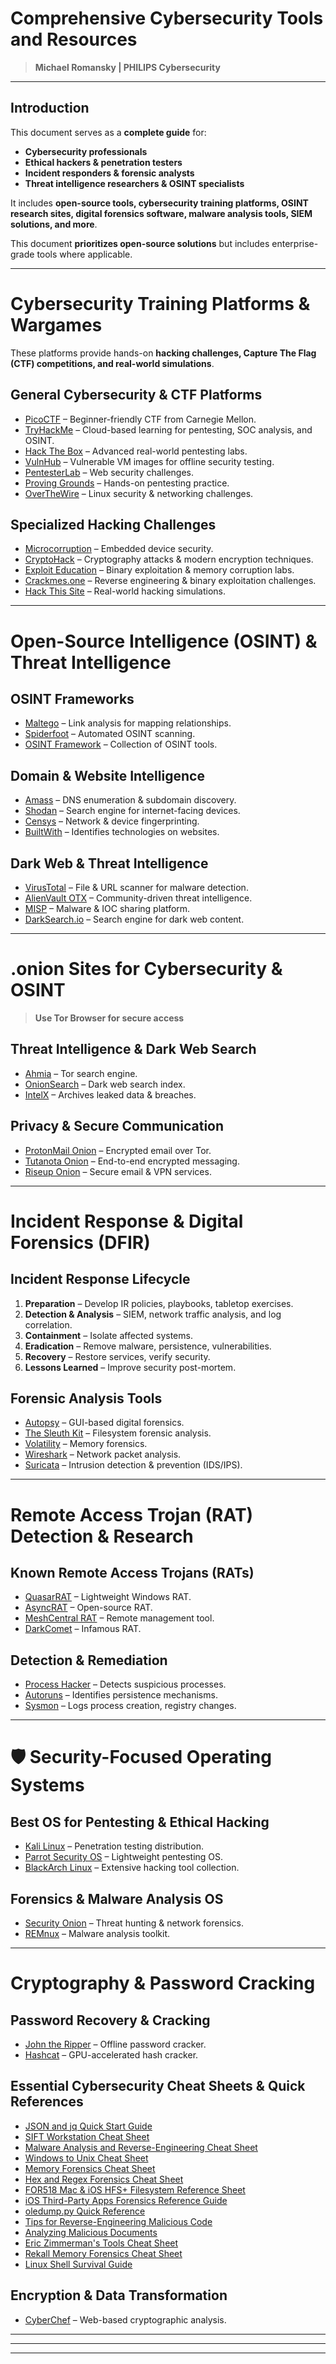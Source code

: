 # Comprehensive Cybersecurity Tools and Resources  

> **Michael Romansky | PHILIPS Cybersecurity**  



---

##  Introduction  

This document serves as a **complete guide** for:  

- **Cybersecurity professionals**  
- **Ethical hackers & penetration testers**  
- **Incident responders & forensic analysts**  
- **Threat intelligence researchers & OSINT specialists**  

It includes **open-source tools, cybersecurity training platforms, OSINT research sites, digital forensics software, malware analysis tools, SIEM solutions, and more**.

This document **prioritizes open-source solutions** but includes enterprise-grade tools where applicable.  

---

#  Cybersecurity Training Platforms & Wargames  

These platforms provide hands-on **hacking challenges, Capture The Flag (CTF) competitions, and real-world simulations**.

## **General Cybersecurity & CTF Platforms**  

- [PicoCTF](https://picoctf.com) – Beginner-friendly CTF from Carnegie Mellon.  
- [TryHackMe](https://tryhackme.com) – Cloud-based learning for pentesting, SOC analysis, and OSINT.  
- [Hack The Box](https://www.hackthebox.com/) – Advanced real-world pentesting labs.  
- [VulnHub](https://www.vulnhub.com/) – Vulnerable VM images for offline security testing.  
- [PentesterLab](https://pentesterlab.com/) – Web security challenges.  
- [Proving Grounds](https://portal.offensive-security.com/proving-grounds/play) – Hands-on pentesting practice.  
- [OverTheWire](http://overthewire.org/wargames/) – Linux security & networking challenges.  

## **Specialized Hacking Challenges**  

- [Microcorruption](https://microcorruption.com) – Embedded device security.  
- [CryptoHack](https://cryptohack.org/) – Cryptography attacks & modern encryption techniques.  
- [Exploit Education](http://exploit.education) – Binary exploitation & memory corruption labs.  
- [Crackmes.one](https://crackmes.one/) – Reverse engineering & binary exploitation challenges.  
- [Hack This Site](https://www.hackthissite.org/) – Real-world hacking simulations.  

---

#  Open-Source Intelligence (OSINT) & Threat Intelligence  

## **OSINT Frameworks**  

- [Maltego](https://www.maltego.com/) – Link analysis for mapping relationships.  
- [Spiderfoot](https://www.spiderfoot.net/) – Automated OSINT scanning.  
- [OSINT Framework](https://osintframework.com/) – Collection of OSINT tools.  

## **Domain & Website Intelligence**  

- [Amass](https://github.com/owasp-amass/amass) – DNS enumeration & subdomain discovery.  
- [Shodan](https://www.shodan.io/) – Search engine for internet-facing devices.  
- [Censys](https://censys.io/) – Network & device fingerprinting.  
- [BuiltWith](https://builtwith.com/) – Identifies technologies on websites.  

## **Dark Web & Threat Intelligence**  

- [VirusTotal](https://www.virustotal.com/) – File & URL scanner for malware detection.  
- [AlienVault OTX](https://otx.alienvault.com/) – Community-driven threat intelligence.  
- [MISP](https://www.misp-project.org/) – Malware & IOC sharing platform.  
- [DarkSearch.io](https://darksearch.io/) – Search engine for dark web content.  

---

# .onion Sites for Cybersecurity & OSINT  

> **Use Tor Browser for secure access**  

## **Threat Intelligence & Dark Web Search**  

- [Ahmia](http://ahmia.fi/) – Tor search engine.  
- [OnionSearch](http://onionsearchserver.com/) – Dark web search index.  
- [IntelX](http://intelx.io/) – Archives leaked data & breaches.  

## **Privacy & Secure Communication**  

- [ProtonMail Onion](http://protonirockerxow.onion/) – Encrypted email over Tor.  
- [Tutanota Onion](https://tutanota.com/) – End-to-end encrypted messaging.  
- [Riseup Onion](http://nzh3fv6jc6jskki3.onion/) – Secure email & VPN services.  

---

#  Incident Response & Digital Forensics (DFIR)  

## **Incident Response Lifecycle**  

1. **Preparation** – Develop IR policies, playbooks, tabletop exercises.  
2. **Detection & Analysis** – SIEM, network traffic analysis, and log correlation.  
3. **Containment** – Isolate affected systems.  
4. **Eradication** – Remove malware, persistence, vulnerabilities.  
5. **Recovery** – Restore services, verify security.  
6. **Lessons Learned** – Improve security post-mortem.  

## **Forensic Analysis Tools**  

- [Autopsy](https://www.autopsy.com/) – GUI-based digital forensics.  
- [The Sleuth Kit](https://www.sleuthkit.org/) – Filesystem forensic analysis.  
- [Volatility](https://github.com/volatilityfoundation/volatility) – Memory forensics.  
- [Wireshark](https://www.wireshark.org/) – Network packet analysis.  
- [Suricata](https://suricata.io/) – Intrusion detection & prevention (IDS/IPS).  

---

#  Remote Access Trojan (RAT) Detection & Research  

## **Known Remote Access Trojans (RATs)**  

- [QuasarRAT](https://github.com/quasar/QuasarRAT) – Lightweight Windows RAT.  
- [AsyncRAT](https://github.com/NYAN-x-CAT/AsyncRAT-C-Sharp) – Open-source RAT.  
- [MeshCentral RAT](https://meshcentral.com/) – Remote management tool.  
- [DarkComet](https://github.com/eset/malware-ioc/tree/master/DarkComet) – Infamous RAT.  

## **Detection & Remediation**  

- [Process Hacker](https://processhacker.sourceforge.io/) – Detects suspicious processes.  
- [Autoruns](https://docs.microsoft.com/en-us/sysinternals/downloads/autoruns) – Identifies persistence mechanisms.  
- [Sysmon](https://docs.microsoft.com/en-us/sysinternals/downloads/sysmon) – Logs process creation, registry changes.  

---

# 🛡 Security-Focused Operating Systems  

## **Best OS for Pentesting & Ethical Hacking**  

- [Kali Linux](https://www.kali.org/) – Penetration testing distribution.  
- [Parrot Security OS](https://www.parrotsec.org/) – Lightweight pentesting OS.  
- [BlackArch Linux](https://blackarch.org/) – Extensive hacking tool collection.  

## **Forensics & Malware Analysis OS**  

- [Security Onion](https://securityonion.net/) – Threat hunting & network forensics.  
- [REMnux](https://remnux.org/) – Malware analysis toolkit.  

---

#  Cryptography & Password Cracking  

## **Password Recovery & Cracking**  

- [John the Ripper](https://www.openwall.com/john/) – Offline password cracker.  
- [Hashcat](https://hashcat.net/hashcat/) – GPU-accelerated hash cracker.

## **Essential Cybersecurity Cheat Sheets & Quick References**

- [JSON and jq Quick Start Guide](https://www.sans.org/posters/json-and-jq-quick-start-guide/)  
- [SIFT Workstation Cheat Sheet](https://www.sans.org/posters/sift-workstation-cheat-sheet/)  
- [Malware Analysis and Reverse-Engineering Cheat Sheet](https://www.sans.org/posters/malware-analysis-and-reverse-engineering-cheat-sheet/)  
- [Windows to Unix Cheat Sheet](https://www.sans.org/posters/windows-to-unix-cheat-sheet/)  
- [Memory Forensics Cheat Sheet](https://www.sans.org/posters/memory-forensics-cheat-sheet/)  
- [Hex and Regex Forensics Cheat Sheet](https://www.sans.org/posters/hex-and-regex-forensics-cheat-sheet/)  
- [FOR518 Mac & iOS HFS+ Filesystem Reference Sheet](https://www.sans.org/posters/mac-and-ios-hfs-filesystem-reference-sheet/)  
- [iOS Third-Party Apps Forensics Reference Guide](https://www.sans.org/posters/ios-third-party-apps-forensics-reference-guide-poster/)  
- [oledump.py Quick Reference](https://www.sans.org/posters/oledump-quick-reference/)  
- [Tips for Reverse-Engineering Malicious Code](https://www.sans.org/posters/tips-for-reverse-engineering-malicious-code/)  
- [Analyzing Malicious Documents](https://www.sans.org/posters/analyzing-malicious-documents/)  
- [Eric Zimmerman's Tools Cheat Sheet](https://www.sans.org/posters/eric-zimmermans-tools-cheat-sheet/)  
- [Rekall Memory Forensics Cheat Sheet](https://www.sans.org/posters/rekall-memory-forensics-cheat-sheet/)  
- [Linux Shell Survival Guide](https://www.sans.org/posters/linux-shell-survival-guide/)  

## **Encryption & Data Transformation**  

- [CyberChef](https://gchq.github.io/CyberChef/) – Web-based cryptographic analysis.  

---




---



---


 






